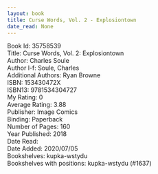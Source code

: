 ```yaml
---
layout: book
title: Curse Words, Vol. 2 - Explosiontown
date_read: None
---
```


Book Id: 35758539<br />
Title: Curse Words, Vol. 2: Explosiontown<br />
Author: Charles Soule<br />
Author l-f: Soule, Charles<br />
Additional Authors: Ryan Browne<br />
ISBN: 153430472X<br />
ISBN13: 9781534304727<br />
My Rating: 0<br />
Average Rating: 3.88<br />
Publisher: Image Comics<br />
Binding: Paperback<br />
Number of Pages: 160<br />
Year Published: 2018<br />
Date Read: <br />
Date Added: 2020/07/05<br />
Bookshelves: kupka-wstydu<br />
Bookshelves with positions: kupka-wstydu (#1637)<br />

